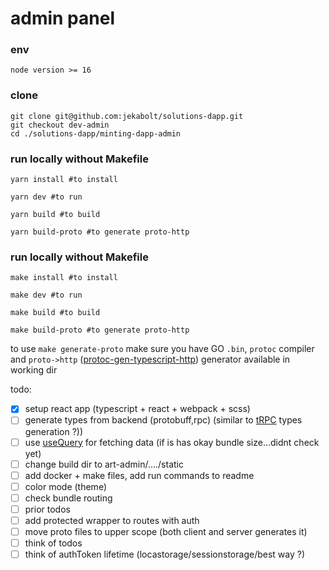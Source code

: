 # <minting-dapp> admin panel

### env
`node version >= 16`

### clone
```
git clone git@github.com:jekabolt/solutions-dapp.git
git checkout dev-admin
cd ./solutions-dapp/minting-dapp-admin
```

### run locally without Makefile
```
yarn install #to install

yarn dev #to run

yarn build #to build

yarn build-proto #to generate proto-http
```

### run locally without Makefile
```
make install #to install

make dev #to run

make build #to build

make build-proto #to generate proto-http
```

to use `make generate-proto` make sure you have GO `.bin`, `protoc` compiler and `proto->http` ([protoc-gen-typescript-http](https://github.com/einride/protoc-gen-typescript-http)) generator  available in working dir 

todo:
- [x] setup react app (typescript + react + webpack + scss)
- [ ] generate types from backend (protobuff,rpc) (similar to [tRPC](https://trpc.io/docs/) types generation ?))
- [ ] use [useQuery](https://tanstack.com/query/v4/docs/reference/useQuery?from=reactQueryV3&original=https://react-query-v3.tanstack.com/reference/useQuery) for fetching data (if is has okay bundle size...didnt check yet)
- [ ] change build dir to art-admin/..../static
- [ ] add docker + make files, add run commands to readme
- [ ] color mode (theme)
- [ ] check bundle routing
- [ ] prior todos
- [ ] add protected wrapper to routes with auth
- [ ] move proto files to upper scope (both client and server generates it)
- [ ] think of todos
- [ ] think of authToken lifetime  (locastorage/sessionstorage/best way ?)